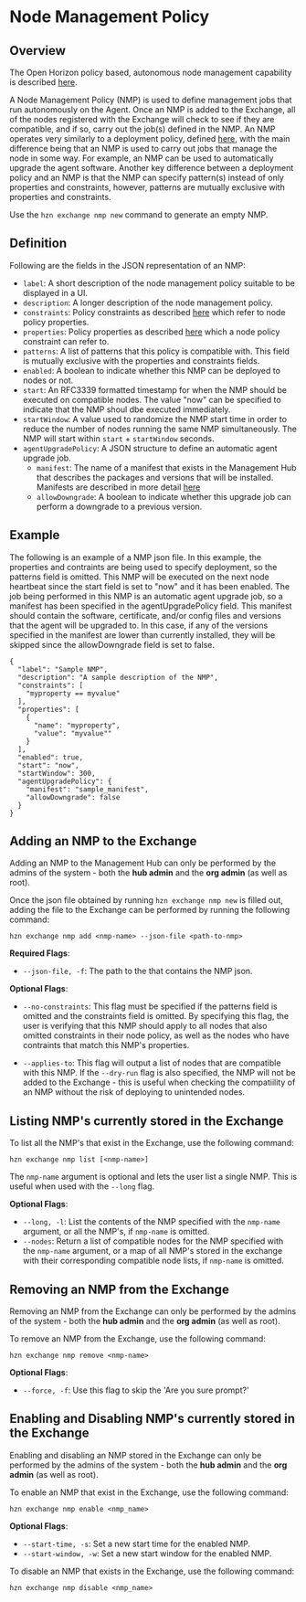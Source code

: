 # Node Management Policy

## Overview
The Open Horizon policy based, autonomous node management capability is described [here](./node_management.md). 

A Node Management Policy (NMP) is used to define management jobs that run autonomously on the Agent. Once an NMP is added to the Exchange, all of the nodes registered with the Exchange will check to see if they are compatible, and if so, carry out the job(s) defined in the NMP. An NMP operates very similarly to a deployment policy, defined [here](./deployment_policy.md), with the main difference being that an NMP is used to carry out jobs that manage the node in some way. For example, an NMP can be used to automatically upgrade the agent software. Another key difference between a deployment policy and an NMP is that the NMP can specify pattern(s) instead of only properties and constraints, however, patterns are mutually exclusive with properties and constraints.

Use the `hzn exchange nmp new` command to generate an empty NMP. 

## Definition
Following are the fields in the JSON representation of an NMP:

* `label`: A short description of the node management policy suitable to be displayed in a UI.
* `description`: A longer description of the node management policy.
* `constraints`: Policy constraints as described [here](./properties_and_constraints.md) which refer to node policy properties.
* `properties`: Policy properties as described [here](./properties_and_constraints.md) which a node policy constraint can refer to.
* `patterns`: A list of patterns that this policy is compatible with. This field is mutually exclusive with the properties and constraints fields.
* `enabled`: A boolean to indicate whether this NMP can be deployed to nodes or not.
* `start`: An RFC3339 formatted timestamp for when the NMP should be executed on compatible nodes. The value "now" can be specified to indicate that the NMP shoul dbe executed immediately.
* `startWindow`: A value used to randomize the NMP start time in order to reduce the number of nodes running the same NMP simultaneously. The NMP will start within `start` + `startWindow` seconds.
* `agentUpgradePolicy`: A JSON structure to define an automatic agent upgrade job.
    * `manifest`: The name of a manifest that exists in the Management Hub that describes the packages and versions that will be installed. Manifests are described in more detail [here](./agentfile_manifest.md)
    * `allowDowngrade`: A boolean to indicate whether this upgrade job can perform a downgrade to a previous version.

## Example

The following is an example of a NMP json file. In this example, the properties and contraints are being used to specify deployment, so the patterns field is omitted. This NMP will be executed on the next node heartbeat since the start field is set to "now" and it has been enabled. The job being performed in this NMP is an automatic agent upgrade job, so a manifest has been specified in the agentUpgradePolicy field. This manifest should contain the software, certificate, and/or config files and versions that the agent will be upgraded to. In this case, if any of the versions specified in the manifest are lower than currently installed, they will be skipped since the allowDowngrade field is set to false.
```
{
  "label": "Sample NMP",
  "description": "A sample description of the NMP",
  "constraints": [
    "myproperty == myvalue"
  ],
  "properties": [
    {
      "name": "myproperty",
      "value": "myvalue""
    }
  ],
  "enabled": true,
  "start": "now",
  "startWindow": 300,
  "agentUpgradePolicy": {
    "manifest": "sample_manifest",
    "allowDowngrade": false
  }
}
```

## Adding an NMP to the Exchange
Adding an NMP to the Management Hub can only be performed by the admins of the system - both the **hub admin** and the **org admin** (as well as root).

Once the json file obtained by running `hzn exchange nmp new` is filled out, adding the file to the Exchange can be performed by running the following command:

```
hzn exchange nmp add <nmp-name> --json-file <path-to-nmp>
```

**Required Flags**:  

 * `--json-file, -f`: The path to the that contains the NMP json.

**Optional Flags**:

* `--no-constraints`: This flag must be specified if the patterns field is omitted and the constraints field is omitted. By specifying this flag, the user is verifying that this NMP should apply to all nodes that also omitted constraints in their node policy, as well as the nodes who have contraints that match this NMP's properties.

* `--applies-to`: This flag will output a list of nodes that are compatible with this NMP. If the `--dry-run` flag is also specified, the NMP will not be added to the Exchange - this is useful when checking the compatiility of an NMP without the risk of deploying to unintended nodes.

## Listing NMP's currently stored in the Exchange
To list all the NMP's that exist in the Exchange, use the following command:
```
hzn exchange nmp list [<nmp-name>]
```

The `nmp-name` argument is optional and lets the user list a single NMP. This is useful when used with the `--long` flag.

**Optional Flags**:  

* `--long, -l`: List the contents of the NMP specified with the `nmp-name` argument, or all the NMP's, if `nmp-name` is omitted.
* `--nodes`: Return a list of compatible nodes for the NMP specified with the `nmp-name` argument, or a map of all NMP's stored in the exchange with their corresponding compatible node lists, if `nmp-name` is omitted.

## Removing an NMP from the Exchange
Removing an NMP from the Exchange can only be performed by the admins of the system - both the **hub admin** and the **org admin** (as well as root).

To remove an NMP from the Exchange, use the following command:
```
hzn exchange nmp remove <nmp-name>
```

**Optional Flags**:  
 * `--force, -f`: Use this flag to skip the 'Are you sure prompt?'

## Enabling and Disabling NMP's currently stored in the Exchange
Enabling and disabling an NMP stored in the Exchange can only be performed by the admins of the system - both the **hub admin** and the **org admin** (as well as root).

To enable an NMP that exist in the Exchange, use the following command:
```
hzn exchange nmp enable <nmp_name> 
```

**Optional Flags**:  
* `--start-time, -s`: Set a new start time for the enabled NMP.
* `--start-window, -w`: Set a new start window for the enabled NMP.

To disable an NMP that exists in the Exchange, use the following command:
```
hzn exchange nmp disable <nmp_name> 
```